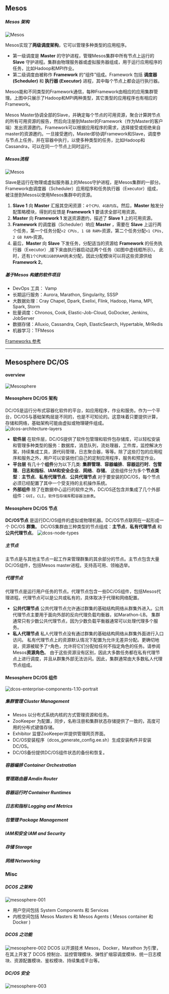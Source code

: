 
## Mesos

##### Mesos 架构
![Mesos](./img/mesosphere/mesos.png)

Mesos实现了**两级调度架构**，它可以管理多种类型的应用程序。
* 第一级调度是 **Master** 的守护进程，管理Mesos集群中所有节点上运行的 **Slave** 守护进程。集群由物理服务器或虚拟服务器组成，用于运行应用程序的任务，比如Hadoop和MPI作业。
* 第二级调度由被称作 **Framework** 的“组件”组成。Framework 包括 **调度器 (Scheduler)** 和 **执行器 (Executor)** 进程，其中每个节点上都会运行执行器。

Mesos能和不同类型的Framework通信，每种Framework由相应的应用集群管理。上图中只展示了Hadoop和MPI两种类型，其它类型的应用程序也有相应的Framework。

Mesos Master协调全部的Slave，并确定每个节点的可用资源，聚合计算跨节点的所有可用资源的报告，然后向注册到Master的Framework（作为Master的客户端）发出资源邀约。Framework可以根据应用程序的需求，选择接受或拒绝来自master的资源邀约。一旦接受邀约，Master即协调Framework和Slave，调度参与节点上任务，并在容器中执行，以使多种类型的任务，比如Hadoop和Cassandra，可以在同一个节点上同时运行。

##### Mesos流程
![Mesos](./img/mesosphere/mesos001.png)

Slave是运行在物理或虚拟服务器上的Mesos守护进程，是Mesos集群的一部分。Framework由调度器（Scheduler）应用程序和任务执行器（Executor）组成，被注册到Mesos以使用Mesos集群中的资源。
1. **Slave 1** 向 **Master** 汇报其空闲资源：`4个CPU、4GB内存`。然后，**Master** 触发分配策略模块，得到的反馈是 **Framework 1** 要请求全部可用资源。
2. **Master** 向 **Framework 1** 发送资源邀约，描述了 **Slave 1** 上的可用资源。
3. **Framework** 的调度器（Scheduler）响应 **Master** ，需要在 **Slave** 上运行两个任务，第一个任务分配`<2 CPUs, 1 GB RAM>`资源，第二个任务分配`<1 CPUs, 2 GB RAM>`资源。
4. 最后，**Master** 向 **Slave** 下发任务，分配适当的资源给 **Framework** 的任务执行器（Executor）,接下来由执行器启动这两个任务（如图中虚线框所示）。 此时，还有`1个CPU和1GB的RAM`尚未分配，因此分配模块可以将这些资源供给 **Framework 2**。


##### 基于Mesos 构建的软件项目
* DevOps 工具： Vamp
* 长期运行服务：Aurora, Marathon, Singularity, SSSP
* 大数据处理：Cray Chapel, Dpark, Exelixi, Flink, Hadoop, Hama, MPI, Spark, Storm
* 批量调度：Chronos, Cook, Elastic-Job-Cloud, GoDocker, Jenkins, JobServer
* 数据存储：Alluxio, Cassandra, Ceph, ElasticSearch, Hypertable, MrRedis
* 机器学习：TFMesos

[Frameworks 参考](http://mesos.apache.org/documentation/latest/frameworks/)



----
## Mesosphere DC/OS

#### overview
![Mesosphere](./img/mesosphere/mesosphere.png)

#### Mesosphere DC/OS 架构
DC/OS是运行分布式容器化软件的平台，如应用程序，作业和服务。作为一个平台，DC/OS与基础架构层是不同的，也是不可知论的。这意味着只要提供计算，存储和网络，基础架构可能由虚拟或物理硬件组成。
![dcos-architecture-layers](./img/mesosphere/dcos-architecture-layers.png)

* **软件层**
  在软件层，DC/OS提供了软件包管理和软件包存储库，可以轻松安装和管理多种类型的服务：数据库，消息队列，流处理器，工件库，监控解决方案，持续集成工具，源代码管理，日志聚合器，等等。除了这些打包的应用程序和服务之外，用户可以安装他们自己的定制应用程序，服务和预定作业。
* **平台层**
  有几十个**组件**分为以下几类: **集群管理**、**容器编排**、**容器运行时**、**包管理**、**日志和指标**、**IAM和安全企业**、**网络**、**存储**。
  这些组件分为多个**节点类型**：**主节点**、**私有代理节点**、**公共代理节点**
  对于要安装的DC/OS，每个节点必须已经配置了其中一个受支持的主机操作系统。
* **外部组件**
  除了在数据中心运行的软件之外，DC/OS还包含并集成了几个外部组件：`GUI`，`CLI`，`软件包存储库`和`容器注册表`。

#### Mesosphere DC/OS 节点 
**DC/OS节点** 是运行DC/OS组件的虚拟或物理机器。DC/OS节点联网在一起形成一个 DC/OS **群集**。
DC/OS集群由三种类型的节点组成：**主节点**，**私有代理节点** 和 **公共代理节点**。
![dcos-node-types](./img/mesosphere/dcos-node-types.png)

##### 主节点
主节点是与其他主节点一起工作来管理群集的其余部分的节点。主节点包含大量DC/OS组件，包括Mesos master进程。支持高可用、领袖选举。

##### 代理节点
代理节点是运行用户任务的节点。代理节点包含一些DC/OS组件，包括Mesos代理进程。代理节点可以是公共或私有的，具体取决于代理和网络配置。
* **公共代理节点**
  公共代理节点允许通过群集的基础结构网络从群集外进入。公共代理节点主要用于面向外部的反向代理负载均衡器，如Marathon-LB。
  集群通常只有少数公共代理节点，因为少数负载平衡器通常可以处理代理多个服务。
* **私人代理节点**
  私人代理节点没有通过群集的基础结构网络从群集外面进行入口访问。
  私有代理节点上的资源默认情况下配置为允许无差异分配。更确切地说，资源被赋予了`*`角色，允许将它们分配给任何不指定角色的任务。请参阅 Mesos**资源角色**。
  由于这些资源没有区别，因此大多数任务都在私有代理节点上进行调度，并且从群集外部无法访问。因此，集群通常由大多数私人代理节点组成。
  
#### Mesosphere DC/OS 组件

![dcos-enterprise-components-1.10-portrait](./img/mesosphere/dcos-enterprise-components-1.10-portrait.png)

##### 集群管理 Cluster Management
* Mesos 以分布式系统内核的方式管理资源和任务。
* ZooKeeper 为配置，同步，名称注册和集群状态存储提供了一致的，高度可用的分布式键值存储。
* Exhibitor 监督ZooKeeper并提供管理网页界面。
* DC/OS安装程序（dcos_generate_config.ee.sh）生成安装构件并安装DC/OS。
* DC/OS备份提供DC/OS组件状态的备份和恢复。

##### 容器编排 Container Orchestration
##### 管理路由器 Amdin Router
##### 容器运行时 Container Runtimes
##### 日志和指标 Logging and Metrics
##### 包管理 Package Management
##### IAM和安全 IAM and Security
##### 存储 Storage
##### 网络 Networking


### Misc

##### DCOS 之架构
![mesosphere-001](./img/mesosphere/mesosphere-001.png)

* 用户空间包括 System Components 和 Services
* 内核空间包括 Mesos Masters 和 Mesos Agents ( Mesos container 和 Docker )

##### DCOS 之功能
![mesosphere-002](./img/mesosphere/mesosphere-002.png)
DCOS 以开源技术 Mesos，Docker，Marathon 为引擎，在其上开发了 DCOS 控制台、监控管理模块、弹性扩缩容调度模块、统一日志模块、资源配置模块、鉴权模块、持续集成平台等。

##### DC/OS 安全
![mesosphere-003](./img/mesosphere/mesosphere-003.png)

